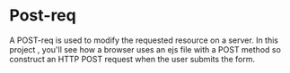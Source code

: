 # Post-req
A POST-req is used to modify the requested resource on a server. In this project , you'll see how a browser uses an ejs file with a POST method so construct an HTTP POST request when the user submits the form.
